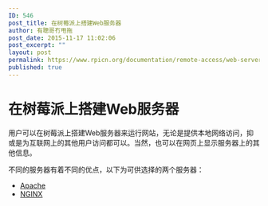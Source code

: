 ```yaml
---
ID: 546
post_title: 在树莓派上搭建Web服务器
author: 有聰哥冇甩拖
post_date: 2015-11-17 11:02:06
post_excerpt: ""
layout: post
permalink: https://www.rpicn.org/documentation/remote-access/web-server/readme-md-2/
published: true
---
```

# 在树莓派上搭建Web服务器

用户可以在树莓派上搭建Web服务器来运行网站，无论是提供本地网络访问，抑或是为互联网上的其他用户访问都可以。当然，也可以在网页上显示服务器上的其他信息。

不同的服务器有着不同的优点，以下为可供选择的两个服务器：

- [Apache](../apache.md)
- [NGINX](../nginx.md)
